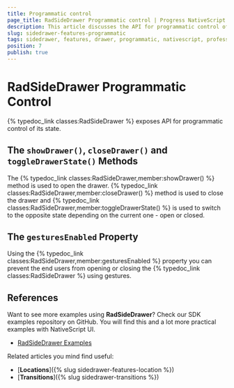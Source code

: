 ```yaml
---
title: Programmatic control
page_title: RadSideDrawer Programmatic control | Progress NativeScript UI Documentation
description: This article discusses the API for programmatic control of RadSideDrawer.
slug: sidedrawer-features-programmatic
tags: sidedrawer, features, drawer, programmatic, nativescript, professional, ui
position: 7
publish: true
---
```


# RadSideDrawer Programmatic Control
{% typedoc_link classes:RadSideDrawer %} exposes API for programmatic control of its state.

## The `showDrawer()`, `closeDrawer()` and `toggleDrawerState()` Methods
The {% typedoc_link classes:RadSideDrawer,member:showDrawer() %} method is used to open the drawer. {% typedoc_link classes:RadSideDrawer,member:closeDrawer() %} method is used to close the drawer and {% typedoc_link classes:RadSideDrawer,member:toggleDrawerState() %} is used to switch to the opposite state depending on the current one - open or closed.

## The `gesturesEnabled` Property
Using the {% typedoc_link classes:RadSideDrawer,member:gesturesEnabled %} property you can prevent the end users from opening or closing the {% typedoc_link classes:RadSideDrawer %} using gestures.

## References
Want to see more examples using **RadSideDrawer**?
Check our SDK examples repository on GitHub. You will find this and a lot more practical examples with NativeScript UI.

* [RadSideDrawer Examples](https://github.com/telerik/nativescript-ui-samples/tree/master/sidedrawer/app/examples)

Related articles you mind find useful:

* [**Locations**]({% slug sidedrawer-features-location %})
* [**Transitions**]({% slug sidedrawer-transitions %})